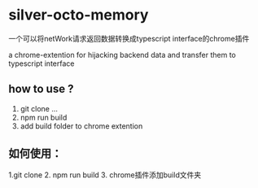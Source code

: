 # silver-octo-memory

一个可以将netWork请求返回数据转换成typescript interface的chrome插件

a chrome-extention for hijacking backend data and transfer them to  typescript interface

## how to use ? 
1. git clone ...
2. npm run build
3. add build folder to chrome extention

## 如何使用：
1.git clone
2. npm run build
3. chrome插件添加build文件夹

